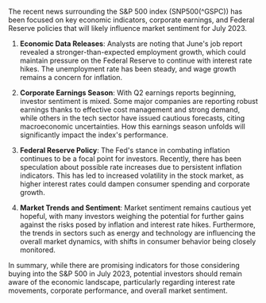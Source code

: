 The recent news surrounding the S&P 500 index (SNP500(^GSPC)) has been focused on key economic indicators, corporate earnings, and Federal Reserve policies that will likely influence market sentiment for July 2023. 

1. **Economic Data Releases**: Analysts are noting that June's job report revealed a stronger-than-expected employment growth, which could maintain pressure on the Federal Reserve to continue with interest rate hikes. The unemployment rate has been steady, and wage growth remains a concern for inflation.

2. **Corporate Earnings Season**: With Q2 earnings reports beginning, investor sentiment is mixed. Some major companies are reporting robust earnings thanks to effective cost management and strong demand, while others in the tech sector have issued cautious forecasts, citing macroeconomic uncertainties. How this earnings season unfolds will significantly impact the index's performance.

3. **Federal Reserve Policy**: The Fed's stance in combating inflation continues to be a focal point for investors. Recently, there has been speculation about possible rate increases due to persistent inflation indicators. This has led to increased volatility in the stock market, as higher interest rates could dampen consumer spending and corporate growth.

4. **Market Trends and Sentiment**: Market sentiment remains cautious yet hopeful, with many investors weighing the potential for further gains against the risks posed by inflation and interest rate hikes. Furthermore, the trends in sectors such as energy and technology are influencing the overall market dynamics, with shifts in consumer behavior being closely monitored.

In summary, while there are promising indicators for those considering buying into the S&P 500 in July 2023, potential investors should remain aware of the economic landscape, particularly regarding interest rate movements, corporate performance, and overall market sentiment.